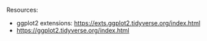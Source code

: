 Resources:

- ggplot2 extensions: https://exts.ggplot2.tidyverse.org/index.html
- https://ggplot2.tidyverse.org/index.html
